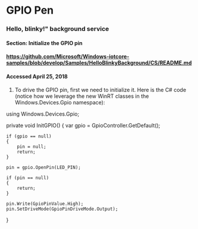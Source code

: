 # GPIO Pen

### Hello, blinky!" background service
#### Section: Initialize the GPIO pin
#### https://github.com/Microsoft/Windows-iotcore-samples/blob/develop/Samples/HelloBlinkyBackground/CS/README.md
#### Accessed April 25, 2018

1. To drive the GPIO pin, first we need to initialize it. Here is the C# code (notice how we leverage the new WinRT classes in the Windows.Devices.Gpio namespace):

using Windows.Devices.Gpio;

private void InitGPIO()
{
    var gpio = GpioController.GetDefault();

    if (gpio == null)
    {
        pin = null;
        return;
    }

    pin = gpio.OpenPin(LED_PIN);

    if (pin == null)
    {
        return;
    }

    pin.Write(GpioPinValue.High);
    pin.SetDriveMode(GpioPinDriveMode.Output);
}
